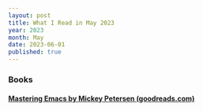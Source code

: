 ```yaml
---
layout: post
title: What I Read in May 2023
year: 2023
month: May
date: 2023-06-01
published: true
---
```


### Books

#### [Mastering Emacs by Mickey Petersen (goodreads.com)](https://www.goodreads.com/book/show/25587882)